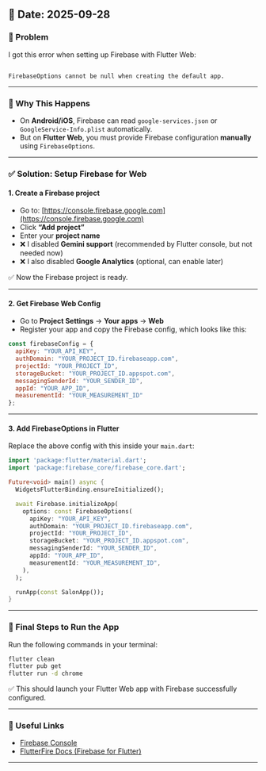 
## 📅 Date: 2025-09-28

### 🐞 Problem

I got this error when setting up Firebase with Flutter Web:

```

FirebaseOptions cannot be null when creating the default app.

````

---

### 🧠 Why This Happens

- On **Android/iOS**, Firebase can read `google-services.json` or `GoogleService-Info.plist` automatically.
- But on **Flutter Web**, you must provide Firebase configuration **manually** using `FirebaseOptions`.

---

### ✅ Solution: Setup Firebase for Web

#### 1. Create a Firebase project

- Go to: [https://console.firebase.google.com](https://console.firebase.google.com)
- Click **“Add project”**
- Enter your **project name**
- ❌ I disabled **Gemini support** (recommended by Flutter console, but not needed now)
- ❌ I also disabled **Google Analytics** (optional, can enable later)

✅ Now the Firebase project is ready.

---

#### 2. Get Firebase Web Config

- Go to **Project Settings** → **Your apps** → **Web**
- Register your app and copy the Firebase config, which looks like this:

```js
const firebaseConfig = {
  apiKey: "YOUR_API_KEY",
  authDomain: "YOUR_PROJECT_ID.firebaseapp.com",
  projectId: "YOUR_PROJECT_ID",
  storageBucket: "YOUR_PROJECT_ID.appspot.com",
  messagingSenderId: "YOUR_SENDER_ID",
  appId: "YOUR_APP_ID",
  measurementId: "YOUR_MEASUREMENT_ID"
};
````

---

#### 3. Add FirebaseOptions in Flutter

Replace the above config with this inside your `main.dart`:

```dart
import 'package:flutter/material.dart';
import 'package:firebase_core/firebase_core.dart';

Future<void> main() async {
  WidgetsFlutterBinding.ensureInitialized();

  await Firebase.initializeApp(
    options: const FirebaseOptions(
      apiKey: "YOUR_API_KEY",
      authDomain: "YOUR_PROJECT_ID.firebaseapp.com",
      projectId: "YOUR_PROJECT_ID",
      storageBucket: "YOUR_PROJECT_ID.appspot.com",
      messagingSenderId: "YOUR_SENDER_ID",
      appId: "YOUR_APP_ID",
      measurementId: "YOUR_MEASUREMENT_ID",
    ),
  );

  runApp(const SalonApp());
}
```

---

### 🚀 Final Steps to Run the App

Run the following commands in your terminal:

```bash
flutter clean
flutter pub get
flutter run -d chrome
```

✅ This should launch your Flutter Web app with Firebase successfully configured.

---

### 🔗 Useful Links

* [Firebase Console](https://console.firebase.google.com)
* [FlutterFire Docs (Firebase for Flutter)](https://firebase.flutter.dev)

---

